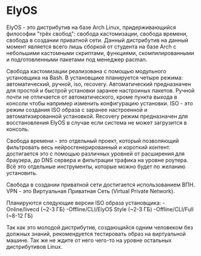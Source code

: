 # ElyOS

ElyOS - это дистрибутив на базе Arch Linux, придерживающийся философии "трёх свобод": свобода кастомизации, свобода времени, свобода в создании приватной сети. Данный дистрибутив на данный момент является всего лишь сборкой от студента на базе Arch с небольшими кастомными скриптами, функциями, скомпилированными и подготовленными пакетами под менеджер pacman.

Свобода кастомизации реализована с помощью модульного установщика на Bash. В установщике планируется четыре режима: автоматический, ручной, iso, recovery. Автоматический предназначен для простой и быстрой установки заранее настроиных пакетов. Ручной почти не отличается от автоматического, кроме пункта выхода в консоли чтобы например изменить конфигурацию установки. ISO - это режим создания ISO образа с заранее настроенной и автоматизированной установкой. Recovery режим предназначен для восстановления ElyOS в случае если система не может загрузится в консоль.

Свобода времени - это отдельный проект, который позволяющий фильтровать весь нейросгенерированный и короткий контент. достигается это с помощью различных уровней от расширения для браузера, до DNS сервера и фильтрации трафика на уровне роутера. Всё это отдельные инструменты, которые можно будет по желанию установить.

Свобода в создании приватной сети достигается использованием ВПН. VPN - это Виртуальная Приватная Сеть (Virtual Private Network).

Планируются следующие версии ISO образа установщика: -Online/livecd (~2-3 ГБ) -Offline/CLI/ElyOS Style (~2-3 ГБ) -Offline/CLI/Full (~8-12 ГБ)

Так как это молодой дистрибутив, создающийся одним человеком без должных знаний, рекомендуется тестировать образ на виртуальной машине. Так же не ждите от него чего-то на уровне остальных дистрибутивов Linux.
